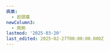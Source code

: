 ```yaml
---
病巣:
  - 前頭葉
newColumn3:
  - 両側
lastmod: '2025-03-20'
last_edited: 2025-02-27T00:00:00.000Z
---
```



